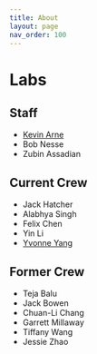 ```yaml
---
title: About
layout: page
nav_order: 100
---
```


# Labs

## Staff

- [Kevin Arne](https://gix.uw.edu/people/kevin-arne/)
- Bob Nesse
- Zubin Assadian

## Current Crew

- Jack Hatcher
- Alabhya Singh
- Felix Chen
- Yin Li
- [Yvonne Yang](https://gix.uw.edu/people/yvonne-yang/)

## Former Crew
- Teja Balu
- Jack Bowen
- Chuan-Li Chang
- Garrett Millaway
- Tiffany Wang
- Jessie Zhao